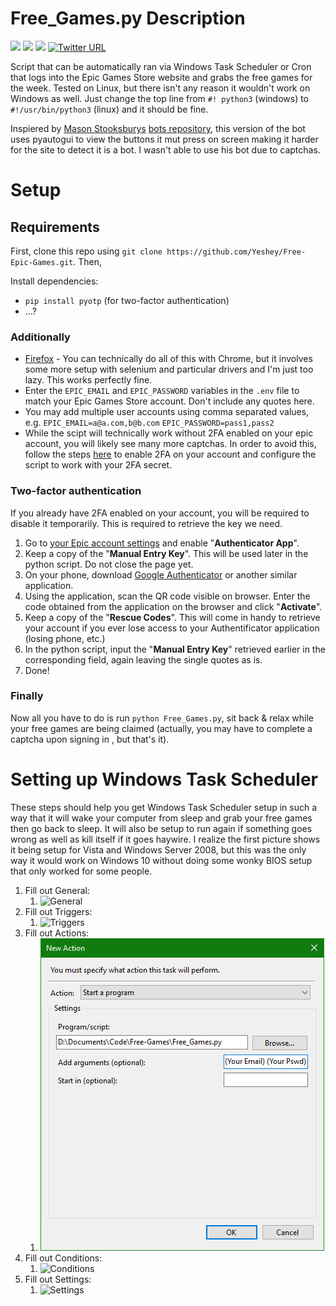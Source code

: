 # Free_Games.py Description

![](https://img.shields.io/github/stars/Yeshey/Free-Epic-Games)
![](https://img.shields.io/github/forks/Yeshey/Free-Epic-Games)
![](https://img.shields.io/github/license/Yeshey/Free-Epic-Games)
[![Twitter URL](https://img.shields.io/twitter/url?style=social&url=https%3A%2F%2Fgithub.com%2FYeshey%2FFree-Epic-Games)](https://twitter.com/Yeshey24726112)


Script that can be automatically ran via Windows Task Scheduler or Cron that logs into the Epic Games Store website and grabs the free games for the week. Tested on Linux, but there isn't any reason it wouldn't work on Windows as well. Just change the top line from `#! python3` (windows) to `#!/usr/bin/python3` (linux) and it should be fine. 

Inspiered by [Mason Stooksburys](https://github.com/MasonStooksbury)  [bots repository](https://github.com/MasonStooksbury/Free-Games), this version of the bot uses pyautogui to view the buttons it mut press on screen making it harder for the site to detect it is a bot. I wasn't able to use his bot due to captchas.

# Setup

## Requirements

First, clone this repo using `git clone https://github.com/Yeshey/Free-Epic-Games.git`. Then,

Install dependencies:
  + `pip install pyotp` (for two-factor authentication)
  + ...?

### Additionally

+ [Firefox](https://www.mozilla.org/firefox/new/) - You can technically do all of this with Chrome, but it involves some more setup with selenium and particular drivers and I'm just too lazy. This works perfectly fine.
+ Enter the `EPIC_EMAIL` and `EPIC_PASSWORD` variables in the `.env` file to match your Epic Games Store account. Don't include any quotes here.
+ You may add multiple user accounts using comma separated values, e.g. `EPIC_EMAIL=a@a.com,b@b.com` `EPIC_PASSWORD=pass1,pass2`
+ While the scipt will technically work without 2FA enabled on your epic account, you will likely see many more captchas. In order to avoid this, follow the steps [here](###Two-factor-authentication) to enable 2FA on your account and configure the script to work with your 2FA secret. 

### Two-factor authentication

If you already have 2FA enabled on your account, you will be required to disable it temporarily. This is required to retrieve the key we need.

1. Go to [your Epic account settings](https://www.epicgames.com/account/password) and enable "**Authenticator App**".
1. Keep a copy of the "**Manual Entry Key**". This will be used later in the python script. Do not close the page yet.
1. On your phone, download [Google Authenticator](https://play.google.com/store/apps/details?id=com.google.android.apps.authenticator2&hl=en) or another similar application.
1. Using the application, scan the QR code visible on browser. Enter the code obtained from the application on the browser and click "**Activate**".
1. Keep a copy of the "**Rescue Codes**". This will come in handy to retrieve your account if you ever lose access to your Authentificator application (losing phone, etc.)
1. In the python script, input the "**Manual Entry Key**" retrieved earlier in the corresponding field, again leaving the single quotes as is.
1. Done!

### Finally

Now all you have to do is run `python Free_Games.py`, sit back & relax while your free games are being claimed (actually, you may have to complete a captcha upon signing in , but that's it).

# Setting up Windows Task Scheduler

These steps should help you get Windows Task Scheduler setup in such a way that it will wake your computer from sleep and grab your free games then go back to sleep. It will also be setup to run again if something goes wrong as well as kill itself if it goes haywire. I realize the first picture shows it being setup for Vista and Windows Server 2008, but this was the only way it would work on Windows 10 without doing some wonky BIOS setup that only worked for some people.

1. Fill out General:
    1. ![General](https://github.com/MasonStooksbury/Free-Games/blob/master/WTS_Setup/General.png)
2. Fill out Triggers:
    1. ![Triggers](https://github.com/MasonStooksbury/Free-Games/blob/master/WTS_Setup/Triggers.png)
3. Fill out Actions:
    1. ![Actions](https://github.com/MasonStooksbury/Free-Games/blob/master/WTS_Setup/Actions.png)
4. Fill out Conditions:
    1. ![Conditions](https://github.com/MasonStooksbury/Free-Games/blob/master/WTS_Setup/Conditions.png)
5. Fill out Settings:
    1. ![Settings](https://github.com/MasonStooksbury/Free-Games/blob/master/WTS_Setup/Settings.png)
